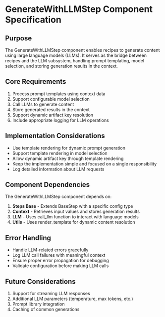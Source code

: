 # GenerateWithLLMStep Component Specification

## Purpose

The GenerateWithLLMStep component enables recipes to generate content using large language models (LLMs). It serves as the bridge between recipes and the LLM subsystem, handling prompt templating, model selection, and storing generation results in the context.

## Core Requirements

1. Process prompt templates using context data
2. Support configurable model selection
3. Call LLMs to generate content
4. Store generated results in the context
5. Support dynamic artifact key resolution
6. Include appropriate logging for LLM operations

## Implementation Considerations

- Use template rendering for dynamic prompt generation
- Support template rendering in model selection
- Allow dynamic artifact key through template rendering
- Keep the implementation simple and focused on a single responsibility
- Log detailed information about LLM requests

## Component Dependencies

The GenerateWithLLMStep component depends on:

1. **Steps Base** - Extends BaseStep with a specific config type
2. **Context** - Retrieves input values and stores generation results
3. **LLM** - Uses call_llm function to interact with language models
4. **Utils** - Uses render_template for dynamic content resolution

## Error Handling

- Handle LLM-related errors gracefully
- Log LLM call failures with meaningful context
- Ensure proper error propagation for debugging
- Validate configuration before making LLM calls

## Future Considerations

1. Support for streaming LLM responses
2. Additional LLM parameters (temperature, max tokens, etc.)
3. Prompt library integration
4. Caching of common generations
